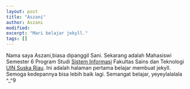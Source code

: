```yaml
---
layout: post
title: "Aszani"
author: Aszani
modified:
excerpt: "Mari belajar jekyll."
tags: []
---
```


Nama saya Aszani,biasa dipanggil Sani. Sekarang adalah Mahasiswi Semester 6 Program Studi [Sistem Informasi] Fakultas Sains dan Teknologi [UIN Suska Riau]. Ini adalah halaman pertama belajar membuat jekyll. Semoga kedepannya bisa lebih baik lagi. Semangat belajar, yeyeylalalala ^_^9

  

[Sistem Informasi]: http://sif.uin-suska.ac.id
[UIN Suska Riau]: http://uin-suska.ac.id/
